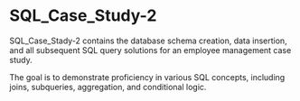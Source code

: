 # SQL_Case_Study-2

SQL_Case_Stady-2 contains the database schema creation, data insertion, and all subsequent SQL query solutions for an employee management case study.

The goal is to demonstrate proficiency in various SQL concepts, including joins, subqueries, aggregation, and conditional logic. 
